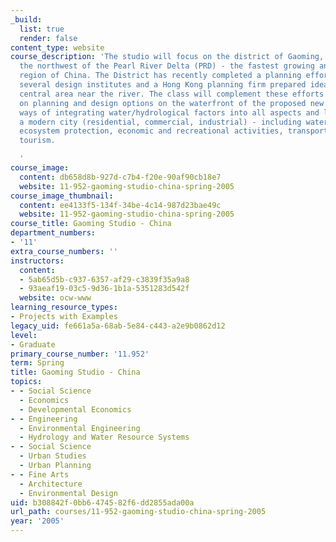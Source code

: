 ```yaml
---
_build:
  list: true
  render: false
content_type: website
course_description: 'The studio will focus on the district of Gaoming, located in
  the northwest of the Pearl River Delta (PRD) - the fastest growing and most productive
  region of China. The District has recently completed a planning effort in which
  several design institutes and a Hong Kong planning firm prepared ideas for a new
  central area near the river. The class will complement these efforts by focusing
  on planning and design options on the waterfront of the proposed new district and
  ways of integrating water/hydrological factors into all aspects and land uses of
  a modern city (residential, commercial, industrial) - including watershed and natural
  ecosystem protection, economic and recreational activities, transportation, and
  tourism.

  '
course_image:
  content: db658d8b-927d-c7b4-f20e-90af90cb18e7
  website: 11-952-gaoming-studio-china-spring-2005
course_image_thumbnail:
  content: ee4133f5-134f-34be-4c14-987d23bae49c
  website: 11-952-gaoming-studio-china-spring-2005
course_title: Gaoming Studio - China
department_numbers:
- '11'
extra_course_numbers: ''
instructors:
  content:
  - 5ab65d5b-c937-6357-af29-c3839f35a9a8
  - 93aeaf19-03c5-9d36-1b1a-5351283d542f
  website: ocw-www
learning_resource_types:
- Projects with Examples
legacy_uid: fe661a5a-68ab-5e84-c443-a2e9b0862d12
level:
- Graduate
primary_course_number: '11.952'
term: Spring
title: Gaoming Studio - China
topics:
- - Social Science
  - Economics
  - Developmental Economics
- - Engineering
  - Environmental Engineering
  - Hydrology and Water Resource Systems
- - Social Science
  - Urban Studies
  - Urban Planning
- - Fine Arts
  - Architecture
  - Environmental Design
uid: b308842f-0bb6-4745-82f6-dd2855ada00a
url_path: courses/11-952-gaoming-studio-china-spring-2005
year: '2005'
---
```

